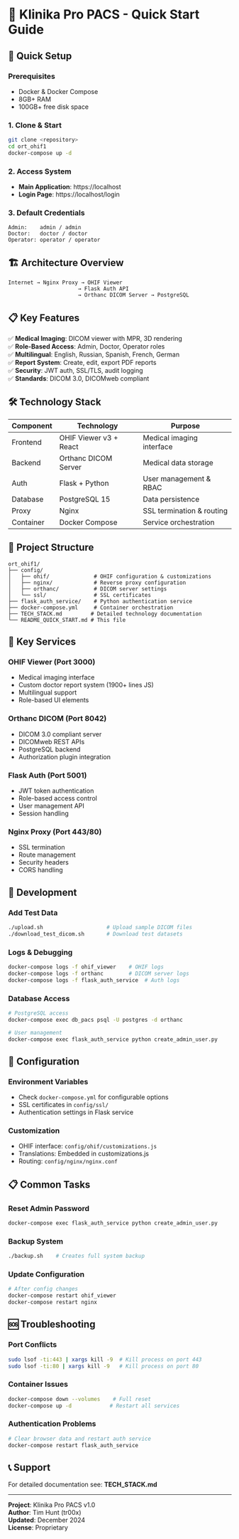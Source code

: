 # 🏥 Klinika Pro PACS - Quick Start Guide

## 🚀 Quick Setup

### Prerequisites
- Docker & Docker Compose
- 8GB+ RAM
- 100GB+ free disk space

### 1. Clone & Start
```bash
git clone <repository>
cd ort_ohif1
docker-compose up -d
```

### 2. Access System
- **Main Application**: https://localhost
- **Login Page**: https://localhost/login

### 3. Default Credentials
```
Admin:    admin / admin
Doctor:   doctor / doctor  
Operator: operator / operator
```

## 🏗️ Architecture Overview

```
Internet → Nginx Proxy → OHIF Viewer
                      → Flask Auth API
                      → Orthanc DICOM Server → PostgreSQL
```

## 📋 Key Features

✅ **Medical Imaging**: DICOM viewer with MPR, 3D rendering  
✅ **Role-Based Access**: Admin, Doctor, Operator roles  
✅ **Multilingual**: English, Russian, Spanish, French, German  
✅ **Report System**: Create, edit, export PDF reports  
✅ **Security**: JWT auth, SSL/TLS, audit logging  
✅ **Standards**: DICOM 3.0, DICOMweb compliant  

## 🛠️ Technology Stack

| Component | Technology | Purpose |
|-----------|------------|---------|
| Frontend | OHIF Viewer v3 + React | Medical imaging interface |
| Backend | Orthanc DICOM Server | Medical data storage |
| Auth | Flask + Python | User management & RBAC |
| Database | PostgreSQL 15 | Data persistence |
| Proxy | Nginx | SSL termination & routing |
| Container | Docker Compose | Service orchestration |

## 📁 Project Structure

```
ort_ohif1/
├── config/
│   ├── ohif/              # OHIF configuration & customizations
│   ├── nginx/             # Reverse proxy configuration  
│   ├── orthanc/           # DICOM server settings
│   └── ssl/               # SSL certificates
├── flask_auth_service/    # Python authentication service
├── docker-compose.yml     # Container orchestration
├── TECH_STACK.md         # Detailed technology documentation
└── README_QUICK_START.md # This file
```

## 🔑 Key Services

### OHIF Viewer (Port 3000)
- Medical imaging interface
- Custom doctor report system (1900+ lines JS)
- Multilingual support
- Role-based UI elements

### Orthanc DICOM (Port 8042)
- DICOM 3.0 compliant server
- DICOMweb REST APIs
- PostgreSQL backend
- Authorization plugin integration

### Flask Auth (Port 5001)
- JWT token authentication
- Role-based access control
- User management API
- Session handling

### Nginx Proxy (Port 443/80)
- SSL termination
- Route management  
- Security headers
- CORS handling

## 🧪 Development

### Add Test Data
```bash
./upload.sh                    # Upload sample DICOM files
./download_test_dicom.sh       # Download test datasets
```

### Logs & Debugging
```bash
docker-compose logs -f ohif_viewer    # OHIF logs
docker-compose logs -f orthanc        # DICOM server logs  
docker-compose logs -f flask_auth_service  # Auth logs
```

### Database Access
```bash
# PostgreSQL access
docker-compose exec db_pacs psql -U postgres -d orthanc

# User management
docker-compose exec flask_auth_service python create_admin_user.py
```

## 🔧 Configuration

### Environment Variables
- Check `docker-compose.yml` for configurable options
- SSL certificates in `config/ssl/`
- Authentication settings in Flask service

### Customization
- OHIF interface: `config/ohif/customizations.js`
- Translations: Embedded in customizations.js
- Routing: `config/nginx/nginx.conf`

## 📋 Common Tasks

### Reset Admin Password
```bash
docker-compose exec flask_auth_service python create_admin_user.py
```

### Backup System
```bash
./backup.sh    # Creates full system backup
```

### Update Configuration
```bash
# After config changes
docker-compose restart ohif_viewer
docker-compose restart nginx
```

## 🆘 Troubleshooting

### Port Conflicts
```bash
sudo lsof -ti:443 | xargs kill -9  # Kill process on port 443
sudo lsof -ti:80 | xargs kill -9   # Kill process on port 80
```

### Container Issues
```bash
docker-compose down --volumes    # Full reset
docker-compose up -d            # Restart all services
```

### Authentication Problems
```bash
# Clear browser data and restart auth service
docker-compose restart flask_auth_service
```

## 📞 Support

For detailed documentation see: **TECH_STACK.md**

---

**Project**: Klinika Pro PACS v1.0  
**Author**: Tim Hunt (tr00x)  
**Updated**: December 2024  
**License**: Proprietary 